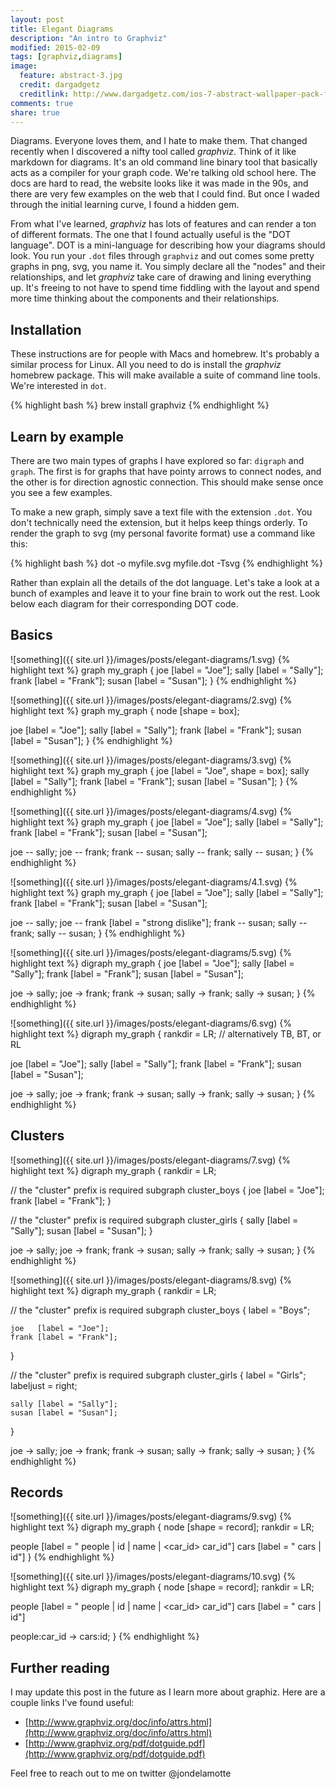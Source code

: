 ```yaml
---
layout: post
title: Elegant Diagrams
description: "An intro to Graphviz"
modified: 2015-02-09
tags: [graphviz,diagrams]
image:
  feature: abstract-3.jpg
  credit: dargadgetz
  creditlink: http://www.dargadgetz.com/ios-7-abstract-wallpaper-pack-for-iphone-5-and-ipod-touch-retina/
comments: true
share: true
---
```


Diagrams. Everyone loves them, and I hate to make them. That changed recently
when I discovered a nifty tool called *graphviz*. Think of it like markdown for
diagrams. It's an old command line binary tool that basically acts as a
compiler for your graph code. We're talking old school here. The docs are hard
to read, the website looks like it was made in the 90s, and there are very few
examples on the web that I could find. But once I waded through the initial
learning curve, I found a hidden gem.

From what I've learned, *graphviz* has lots of features and can render a ton of
different formats. The one that I found actually useful is the "DOT language".
DOT is a mini-language for describing how your diagrams should look. You run
your `.dot` files through `graphviz` and out comes some pretty graphs in png,
svg, you name it. You simply declare all the "nodes" and their relationships,
and let *graphviz* take care of drawing and lining everything up. It's freeing to
not have to spend time fiddling with the layout and spend more time thinking
about the components and their relationships.

## Installation

These instructions are for people with Macs and homebrew. It's probably a
similar process for Linux. All you need to do is install the *graphviz*
homebrew package. This will make available a suite of command line tools. We're
interested in `dot`.

{% highlight bash %}
brew install graphviz
{% endhighlight %}

## Learn by example

There are two main types of graphs I have explored so far: `digraph` and
`graph`. The first is for graphs that have pointy arrows to connect nodes, and
the other is for direction agnostic connection. This should make sense once you
see a few examples.

To make a new graph, simply save a text file with the extension `.dot`. You
don't technically need the extension, but it helps keep things orderly. To
render the graph to svg (my personal favorite format) use a command like this:

{% highlight bash %}
dot -o myfile.svg myfile.dot -Tsvg
{% endhighlight %}

Rather than explain all the details of the dot language. Let's take a look at
a bunch of examples and leave it to your fine brain to work out the rest. Look
below each diagram for their corresponding DOT code.

## Basics

![something]({{ site.url }}/images/posts/elegant-diagrams/1.svg)
{% highlight text %}
graph my_graph {
  joe   [label = "Joe"];
  sally [label = "Sally"];
  frank [label = "Frank"];
  susan [label = "Susan"];
}
{% endhighlight %}

![something]({{ site.url }}/images/posts/elegant-diagrams/2.svg)
{% highlight text %}
graph my_graph {
  node  [shape = box];

  joe   [label = "Joe"];
  sally [label = "Sally"];
  frank [label = "Frank"];
  susan [label = "Susan"];
}
{% endhighlight %}

![something]({{ site.url }}/images/posts/elegant-diagrams/3.svg)
{% highlight text %}
graph my_graph {
  joe   [label = "Joe", shape = box];
  sally [label = "Sally"];
  frank [label = "Frank"];
  susan [label = "Susan"];
}
{% endhighlight %}

![something]({{ site.url }}/images/posts/elegant-diagrams/4.svg)
{% highlight text %}
graph my_graph {
  joe   [label = "Joe"];
  sally [label = "Sally"];
  frank [label = "Frank"];
  susan [label = "Susan"];

  joe   -- sally;
  joe   -- frank;
  frank -- susan;
  sally -- frank;
  sally -- susan;
}
{% endhighlight %}

![something]({{ site.url }}/images/posts/elegant-diagrams/4.1.svg)
{% highlight text %}
graph my_graph {
  joe   [label = "Joe"];
  sally [label = "Sally"];
  frank [label = "Frank"];
  susan [label = "Susan"];

  joe   -- sally;
  joe   -- frank [label = "strong dislike"];
  frank -- susan;
  sally -- frank;
  sally -- susan;
}
{% endhighlight %}

![something]({{ site.url }}/images/posts/elegant-diagrams/5.svg)
{% highlight text %}
digraph my_graph {
  joe   [label = "Joe"];
  sally [label = "Sally"];
  frank [label = "Frank"];
  susan [label = "Susan"];

  joe   -> sally;
  joe   -> frank;
  frank -> susan;
  sally -> frank;
  sally -> susan;
}
{% endhighlight %}

![something]({{ site.url }}/images/posts/elegant-diagrams/6.svg)
{% highlight text %}
digraph my_graph {
  rankdir = LR; // alternatively TB, BT, or RL

  joe   [label = "Joe"];
  sally [label = "Sally"];
  frank [label = "Frank"];
  susan [label = "Susan"];

  joe   -> sally;
  joe   -> frank;
  frank -> susan;
  sally -> frank;
  sally -> susan;
}
{% endhighlight %}

## Clusters

![something]({{ site.url }}/images/posts/elegant-diagrams/7.svg)
{% highlight text %}
digraph my_graph {
  rankdir = LR;

  // the "cluster" prefix is required
  subgraph cluster_boys {
    joe   [label = "Joe"];
    frank [label = "Frank"];
  }

  // the "cluster" prefix is required
  subgraph cluster_girls {
    sally [label = "Sally"];
    susan [label = "Susan"];
  }

  joe   -> sally;
  joe   -> frank;
  frank -> susan;
  sally -> frank;
  sally -> susan;
}
{% endhighlight %}

![something]({{ site.url }}/images/posts/elegant-diagrams/8.svg)
{% highlight text %}
digraph my_graph {
  rankdir = LR;

  // the "cluster" prefix is required
  subgraph cluster_boys {
    label = "Boys";

    joe   [label = "Joe"];
    frank [label = "Frank"];
  }

  // the "cluster" prefix is required
  subgraph cluster_girls {
    label = "Girls";
    labeljust = right;

    sally [label = "Sally"];
    susan [label = "Susan"];
  }

  joe   -> sally;
  joe   -> frank;
  frank -> susan;
  sally -> frank;
  sally -> susan;
}
{% endhighlight %}

## Records

![something]({{ site.url }}/images/posts/elegant-diagrams/9.svg)
{% highlight text %}
digraph my_graph {
  node [shape = record];
  rankdir = LR;

  people [label = "<people> people | <id> id | <name> name | <car_id> car_id"]
  cars   [label = "<cars> cars | <id> id"]
}
{% endhighlight %}

![something]({{ site.url }}/images/posts/elegant-diagrams/10.svg)
{% highlight text %}
digraph my_graph {
  node [shape = record];
  rankdir = LR;

  people [label = "<people> people | <id> id | <name> name | <car_id> car_id"]
  cars   [label = "<cars> cars | <id> id"]

  people:car_id -> cars:id;
}
{% endhighlight %}

## Further reading

I may update this post in the future as I learn more about graphiz. Here are a
couple links I've found useful:

- [http://www.graphviz.org/doc/info/attrs.html](http://www.graphviz.org/doc/info/attrs.html)
- [http://www.graphviz.org/pdf/dotguide.pdf](http://www.graphviz.org/pdf/dotguide.pdf)

Feel free to reach out to me on twitter @jondelamotte

